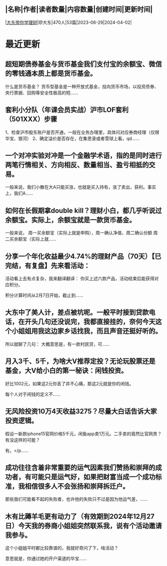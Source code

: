 |名称|作者|读者数量|内容数量|创建时间|更新时间|
---
|[大东带你学理财](https://xiaobot.net/p/dadongtips?refer=0b133df9-27dc-423b-8101-639049001c13)|@大东|470人|53篇|2023-06-29|2024-04-02|

# 最近更新
## 超短期债券基金与货币基金我们支付宝的余额宝、微信的零钱通本质上都是货币基金。

什么是货币基金？
货币型基金是一种开放式基金，投向货币市场，以投资债券、央行票据、回购等安全性极高的短......
## 套利小分队（年课会员实战）沪市LOF套利（501XXX）步骤
1、检查沪市股东账户是否开通，一般在业务办理里，具体问对应券商经理（仅限华宝、银河）
2、确定溢价是否存在，在集思录或者雪球上看，qd......
## 一个对冲实验对冲是一个金融学术语，指的是同时进行两笔行情相关、方向相反、数量相当、盈亏相抵的交易。

一般来说，我们小散在大A只能买涨，也就是买入持有，涨了卖出，获利。事实上，我们A......
## 如何在长假期拿double kill？理财小白，都几乎听说过余额宝。实际上，余额宝就是一款货币基金。
一般来说，
周一买余额宝（实际上就是申购），周一确认净值，周二确认份额
周二买余额宝（实际上就......
## 分享一个年化收益最少4.74%的理财产品（70天）【已完结，有复盘】先来看活动：

活动看上去有点复杂，我来翻译翻译：
你买上述六款产品，活动结束后能获得对应积分。

积分计算时间从2月7日开始，截止到......
## 大东中了美人计，差点被坑呢。一般平时接到贷款电话，在开头几句还没说完，我都直接挂的，奈何今天这个小姐姐用我这边家乡话找我，而且声音还挺好听的。  

所以就聊了几句：  大概意思是，有一款村民贷，可......
## 月入3千、5千，为啥大V推荐定投？无论玩股票还是基金，大V给小白的第一秘诀：闲钱投资。

好比1002元，如果这2元你丢了并不心痛，那这2元就是你的闲钱。

每个人对于闲钱的定义不......
## 无风险投资10万4天收益3275？尽量大白话告诉大家投资逻辑。

假设一新款iphone15官网价格5千元，闲鱼app卖1万元。二手卖的竟然比官网贵？有没这样的可能？

有。</p......
## 成功往往含着非常重要的运气因素我们赞扬和崇拜的成功者，有可能只是运气好，如果把财富当成一个成功标准，我相信很多人不会张扬和崇拜拆迁户。

那些我们可能看不起的失败者，也许他的失败只不过是因为他运气差，......
## 木有比薅羊毛更有动力了（有效期到2024年12月27日）今天我的券商小姐姐突然联系我，说有个活动邀请我参与。

这个小姐姐平时都比较靠谱的，我就好奇问了下，啥活动？

意思就是，你通过她的开户渠道的华宝......

